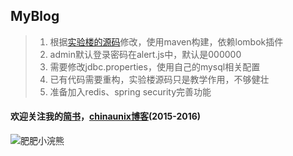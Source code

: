 ## MyBlog
> 1. 根据[实验楼的源码](https://www.shiyanlou.com/courses/930)修改，使用maven构建，依赖lombok插件
> 2. admin默认登录密码在alert.js中，默认是000000
> 3. 需要修改jdbc.properties，使用自己的mysql相关配置
> 4. 已有代码需要重构，实验楼源码只是教学作用，不够健壮
> 5. 准备加入redis、spring security完善功能
#### 欢迎关注我的[简书](http://www.jianshu.com/u/4c0c1fda9313)，[chinaunix博客](http://blog.chinaunix.net/uid/30592332.html)(2015-2016)


![肥肥小浣熊](http://upload-images.jianshu.io/upload_images/7504966-312110be9245b60c.jpeg?imageMogr2/auto-orient/strip%7CimageView2/2/w/1240)
